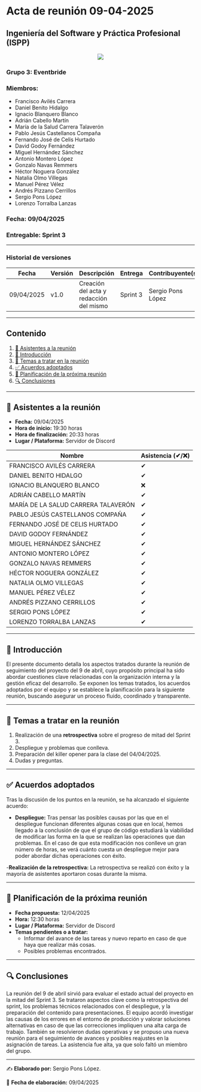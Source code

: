 # Acta de reunión 09-04-2025
## Ingeniería del Software y Práctica Profesional (ISPP)
<center><img src="https://iili.io/3BcQ3YJ.md.png"></img></center>

### Grupo 3: Eventbride

### Miembros:
- Francisco Avilés Carrera
- Daniel Benito Hidalgo
- Ignacio Blanquero Blanco
- Adrián Cabello Martín
- María de la Salud Carrera Talaverón
- Pablo Jesús Castellanos Compaña
- Fernando José de Celis Hurtado
- David Godoy Fernández
- Miguel Hernández Sánchez
- Antonio Montero López
- Gonzalo Navas Remmers
- Héctor Noguera González
- Natalia Olmo Villegas
- Manuel Pérez Vélez
- Andrés Pizzano Cerrillos
- Sergio Pons López
- Lorenzo Torralba Lanzas

### Fecha: 09/04/2025
### Entregable: Sprint 3

---

### Historial de versiones

| Fecha      | Versión | Descripción                             | Entrega| Contribuyente(s) |
|------------|---------|-----------------------------------------|--------|------------------|
| 09/04/2025 | v1.0    | Creación del acta y redacción del mismo | Sprint 3 | Sergio Pons López |


---

## Contenido
1. [👥 Asistentes a la reunión](#asistentes)
2. [📝 Introducción](#intro)
3. [📌 Temas a tratar en la reunión](#temas-a-tratar)
4. [✅ Acuerdos adoptados](#acuerdos-adoptados)
5. [📅 Planificación de la próxima reunión](#proxima-reunion)
6. [🔍 Conclusiones](#conclusiones)

---

<div id='asistentes'></div>

## 👥 Asistentes a la reunión
- **Fecha:** 09/04/2025
- **Hora de inicio:** 19:30 horas
- **Hora de finalización:** 20:33 horas
- **Lugar / Plataforma:** Servidor de Discord

| Nombre | Asistencia (✔/❌) |
|--------|-------------------|
| FRANCISCO AVILÉS CARRERA | ✔ |
| DANIEL BENITO HIDALGO | ✔ |
| IGNACIO BLANQUERO BLANCO | ❌ |
| ADRIÁN CABELLO MARTÍN | ✔ |
| MARÍA DE LA SALUD CARRERA TALAVERÓN | ✔ |
| PABLO JESÚS CASTELLANOS COMPAÑA | ✔ |
| FERNANDO JOSÉ DE CELIS HURTADO | ✔ |
| DAVID GODOY FERNÁNDEZ | ✔ |
| MIGUEL HERNÁNDEZ SÁNCHEZ | ✔ |
| ANTONIO MONTERO LÓPEZ | ✔ |
| GONZALO NAVAS REMMERS | ✔ |
| HÉCTOR NOGUERA GONZÁLEZ | ✔  |
| NATALIA OLMO VILLEGAS | ✔ |
| MANUEL PÉREZ VÉLEZ | ✔ |
| ANDRÉS PIZZANO CERRILLOS | ✔ |
| SERGIO PONS LÓPEZ | ✔ |
| LORENZO TORRALBA LANZAS | ✔ |

---

<div id='intro'></div>

## 📝 Introducción
El presente documento detalla los aspectos tratados durante la reunión de seguimiento del proyecto del 9 de abril, cuyo propósito principal ha sido abordar cuestiones clave relacionadas con la organización interna y la gestión eficaz del desarrollo. Se exponen los temas tratados, los acuerdos adoptados por el equipo y se establece la planificación para la siguiente reunión, buscando asegurar un proceso fluido, coordinado y transparente.

---

<div id='temas-a-tratar'></div>

## 📌 Temas a tratar en la reunión
1. Realización de una **retrospectiva** sobre el progreso de mitad del Sprint 3.
2. Despliegue y problemas que conlleva.
3. Preparación del killer opener para la clase del 04/04/2025.
4. Dudas y preguntas.

---

<div id='acuerdos-adoptados'></div>

## ✅ Acuerdos adoptados
Tras la discusión de los puntos en la reunión, se ha alcanzado el siguiente acuerdo:
- **Despliegue:** Tras pensar las posibles causas por las que en el despliegue funcionan diferentes algunas cosas que en local, hemos llegado a la conclusión de que el grupo de código estudiará la viabilidad de modificar las forma en la que se realizan las operaciones que dan problemas. En el caso de que esta modificación nos conlleve un gran número de horas, se verá cuánto cuesta un despliegue mejor para poder abordar dichas operaciones con éxito.

-**Realización de la retrospectiva:** La retrospectiva se realizó con éxito y la mayoría de asistentes aportaron cosas durante la misma.

---

<div id='proxima-reunion'></div>

## 📅 Planificación de la próxima reunión
- **Fecha propuesta:** 12/04/2025
- **Hora:** 12:30 horas  
- **Lugar / Plataforma:** Servidor de Discord
- **Temas pendientes o a tratar:**  
  - Informar del avance de las tareas y nuevo reparto en caso de que haya que realizar más cosas.
  - Posibles problemas encontrados.

---

<div id='conclusiones'></div>

## 🔍 Conclusiones

La reunión del 9 de abril sirvió para evaluar el estado actual del proyecto en la mitad del Sprint 3. Se trataron aspectos clave como la retrospectiva del sprint, los problemas técnicos relacionados con el despliegue, y la preparación del contenido para presentaciones. El equipo acordó investigar las causas de los errores en el entorno de producción y valorar soluciones alternativas en caso de que las correcciones impliquen una alta carga de trabajo. También se resolvieron dudas operativas y se propuso una nueva reunión para el seguimiento de avances y posibles reajustes en la asignación de tareas. La asistencia fue alta, ya que solo faltó un miembro del grupo.

---

✍️ **Elaborado por:** Sergio Pons López.

📅 **Fecha de elaboración:** 09/04/2025